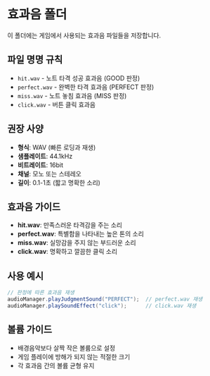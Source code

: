 # 효과음 폴더

이 폴더에는 게임에서 사용되는 효과음 파일들을 저장합니다.

## 파일 명명 규칙

- `hit.wav` - 노트 타격 성공 효과음 (GOOD 판정)
- `perfect.wav` - 완벽한 타격 효과음 (PERFECT 판정)
- `miss.wav` - 노트 놓침 효과음 (MISS 판정)
- `click.wav` - 버튼 클릭 효과음

## 권장 사양

- **형식**: WAV (빠른 로딩과 재생)
- **샘플레이트**: 44.1kHz
- **비트레이트**: 16bit
- **채널**: 모노 또는 스테레오
- **길이**: 0.1-1초 (짧고 명확한 소리)

## 효과음 가이드

- **hit.wav**: 만족스러운 타격감을 주는 소리
- **perfect.wav**: 특별함을 나타내는 높은 톤의 소리
- **miss.wav**: 실망감을 주지 않는 부드러운 소리
- **click.wav**: 명확하고 깔끔한 클릭 소리

## 사용 예시

```java
// 판정에 따른 효과음 재생
audioManager.playJudgmentSound("PERFECT");  // perfect.wav 재생
audioManager.playSoundEffect("click");      // click.wav 재생
```

## 볼륨 가이드

- 배경음악보다 살짝 작은 볼륨으로 설정
- 게임 플레이에 방해가 되지 않는 적절한 크기
- 각 효과음 간의 볼륨 균형 유지
